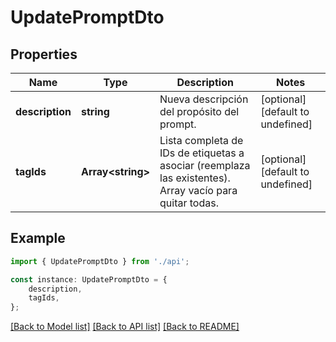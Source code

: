 # UpdatePromptDto


## Properties

Name | Type | Description | Notes
------------ | ------------- | ------------- | -------------
**description** | **string** | Nueva descripción del propósito del prompt. | [optional] [default to undefined]
**tagIds** | **Array&lt;string&gt;** | Lista completa de IDs de etiquetas a asociar (reemplaza las existentes). Array vacío para quitar todas. | [optional] [default to undefined]

## Example

```typescript
import { UpdatePromptDto } from './api';

const instance: UpdatePromptDto = {
    description,
    tagIds,
};
```

[[Back to Model list]](../README.md#documentation-for-models) [[Back to API list]](../README.md#documentation-for-api-endpoints) [[Back to README]](../README.md)
